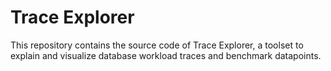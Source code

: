 # Trace Explorer

This repository contains the source code of Trace Explorer, a toolset to explain and visualize database workload traces and benchmark datapoints.